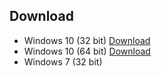 ## Download

- Windows 10 (32 bit) [Download](https://gofile.io/?c=FB61n2)
- Windows 10 (64 bit) [Download](https://gofile.io/?c=rVuMfQ)
- Windows 7 (32 bit)
